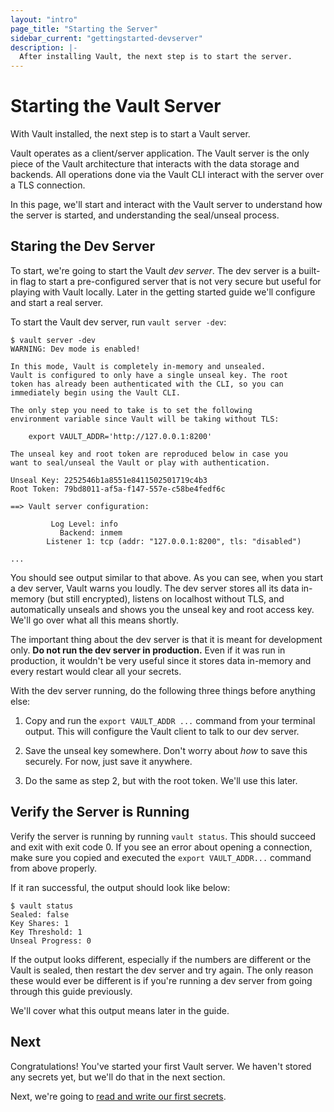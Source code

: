 ```yaml
---
layout: "intro"
page_title: "Starting the Server"
sidebar_current: "gettingstarted-devserver"
description: |-
  After installing Vault, the next step is to start the server.
---
```


# Starting the Vault Server

With Vault installed, the next step is to start a Vault server.

Vault operates as a client/server application. The Vault server is the
only piece of the Vault architecture that interacts with the data
storage and backends. All operations done via the Vault CLI interact
with the server over a TLS connection.

In this page, we'll start and interact with the Vault server to understand
how the server is started, and understanding the seal/unseal process.

## Staring the Dev Server

To start, we're going to start the Vault _dev server_. The dev server
is a built-in flag to start a pre-configured server that is not very
secure but useful for playing with Vault locally. Later in the getting
started guide we'll configure and start a real server.

To start the Vault dev server, run `vault server -dev`:

```
$ vault server -dev
WARNING: Dev mode is enabled!

In this mode, Vault is completely in-memory and unsealed.
Vault is configured to only have a single unseal key. The root
token has already been authenticated with the CLI, so you can
immediately begin using the Vault CLI.

The only step you need to take is to set the following
environment variable since Vault will be taking without TLS:

    export VAULT_ADDR='http://127.0.0.1:8200'

The unseal key and root token are reproduced below in case you
want to seal/unseal the Vault or play with authentication.

Unseal Key: 2252546b1a8551e8411502501719c4b3
Root Token: 79bd8011-af5a-f147-557e-c58be4fedf6c

==> Vault server configuration:

         Log Level: info
           Backend: inmem
        Listener 1: tcp (addr: "127.0.0.1:8200", tls: "disabled")

...
```

You should see output similar to that above. As you can see, when you
start a dev server, Vault warns you loudly. The dev server stores all
its data in-memory (but still encrypted), listens on localhost without TLS, and
automatically unseals and shows you the unseal key and root access key.
We'll go over what all this means shortly.

The important thing about the dev server is that it is meant for
development only. **Do not run the dev server in production.** Even if it
was run in production, it wouldn't be very useful since it stores data in-memory
and every restart would clear all your secrets.

With the dev server running, do the following three things before anything
else:

  1. Copy and run the `export VAULT_ADDR ...` command from your terminal
     output. This will configure the Vault client to talk to our dev server.

  2. Save the unseal key somewhere. Don't worry about _how_ to save this
     securely. For now, just save it anywhere.

  3. Do the same as step 2, but with the root token. We'll use this later.

## Verify the Server is Running

Verify the server is running by running `vault status`. This should
succeed and exit with exit code 0. If you see an error about opening
a connection, make sure you copied and executed the `export VAULT_ADDR...`
command from above properly.

If it ran successful, the output should look like below:

```
$ vault status
Sealed: false
Key Shares: 1
Key Threshold: 1
Unseal Progress: 0
```

If the output looks different, especially if the numbers are different
or the Vault is sealed, then restart the dev server and try again. The
only reason these would ever be different is if you're running a dev
server from going through this guide previously.

We'll cover what this output means later in the guide.

## Next

Congratulations! You've started your first Vault server. We haven't stored
any secrets yet, but we'll do that in the next section.

Next, we're going to
[read and write our first secrets](/intro/getting-started/first-secret.html).
